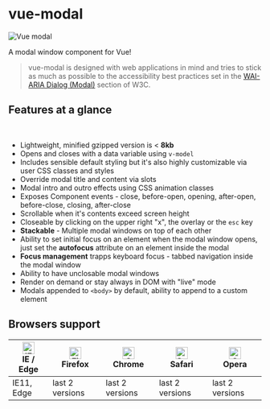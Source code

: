 # vue-modal

![Vue modal](./assets/img/vue-modal-logo.png)

A modal window component for Vue!

> vue-modal is designed with web applications in mind and tries to stick as much as possible
> to the accessibility best practices set in the [WAI-ARIA Dialog (Modal)](https://www.w3.org/TR/wai-aria-practices/#dialog_modal) section
> of W3C.

<Intro />

## Features at a glance  
<p class="mb-n3">&nbsp;</p>  

- Lightweight, minified gzipped version is < **8kb**
- Opens and closes with a data variable using ```v-model```
- Includes sensible default styling but it's also highly customizable via user CSS classes and styles
- Override modal title and content via slots
- Modal intro and outro effects using CSS animation classes
- Exposes Component events - close, before-open, opening, after-open, before-close, closing, after-close
- Scrollable when it's contents exceed screen height
- Closeable by clicking on the upper right "x", the overlay or the ```esc``` key
- **Stackable** - Multiple modal windows on top of each other
- Ability to set initial focus on an element when the modal window opens, just set the **autofocus** attribute on an element inside the modal
- **Focus management** trapps keyboard focus - tabbed navigation inside the modal window
- Ability to have unclosable modal windows
- Render on demand or stay always in DOM with "live" mode
- Modals appended to ```<body>``` by default, ability to append to a custom element

## Browsers support

| [<img src="https://raw.githubusercontent.com/alrra/browser-logos/master/src/edge/edge_48x48.png" alt="IE / Edge" width="24px" height="24px" />](http://godban.github.io/browsers-support-badges/)<br/>IE / Edge | [<img src="https://raw.githubusercontent.com/alrra/browser-logos/master/src/firefox/firefox_48x48.png" alt="Firefox" width="24px" height="24px" />](http://godban.github.io/browsers-support-badges/)<br/>Firefox | [<img src="https://raw.githubusercontent.com/alrra/browser-logos/master/src/chrome/chrome_48x48.png" alt="Chrome" width="24px" height="24px" />](http://godban.github.io/browsers-support-badges/)<br/>Chrome | [<img src="https://raw.githubusercontent.com/alrra/browser-logos/master/src/safari/safari_48x48.png" alt="Safari" width="24px" height="24px" />](http://godban.github.io/browsers-support-badges/)<br/>Safari | [<img src="https://raw.githubusercontent.com/alrra/browser-logos/master/src/opera/opera_48x48.png" alt="Opera" width="24px" height="24px" />](http://godban.github.io/browsers-support-badges/)<br/>Opera |
| --------- | --------- | --------- | --------- | --------- |
| IE11, Edge| last 2 versions| last 2 versions| last 2 versions| last 2 versions